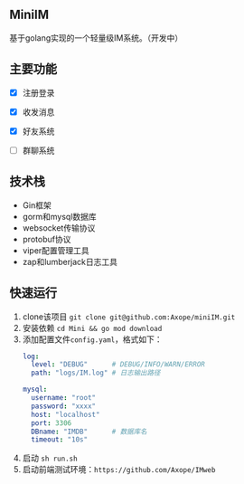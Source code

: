 ## MiniIM

基于golang实现的一个轻量级IM系统。（开发中）


## 主要功能

- [x] 注册登录
- [x] 收发消息
- [x] 好友系统
- [ ] 群聊系统


## 技术栈

- Gin框架
- gorm和mysql数据库
- websocket传输协议
- protobuf协议
- viper配置管理工具
- zap和lumberjack日志工具


## 快速运行

1. clone该项目 `git clone git@github.com:Axope/miniIM.git`
2. 安装依赖 `cd Mini && go mod download`
3. 添加配置文件`config.yaml`，格式如下：
    ```yaml
    log:
      level: "DEBUG"      # DEBUG/INFO/WARN/ERROR
      path: "logs/IM.log" # 日志输出路径

    mysql:
      username: "root"
      password: "xxxx"
      host: "localhost"
      port: 3306
      DBname: "IMDB"      # 数据库名
      timeout: "10s"
    ```
4. 启动 `sh run.sh`
5. 启动前端测试环境：`https://github.com/Axope/IMweb`
